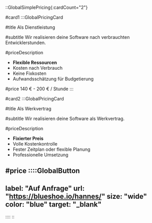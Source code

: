 ::GlobalSimplePricing{:cardCount="2"}


#card1
:::GlobalPricingCard

#title
Als Dienstleistung

#subtitle
Wir realisieren deine Software nach verbrauchten Entwicklerstunden.

#priceDescription
- **Flexible Ressourcen**
- Kosten nach Verbrauch
- Keine Fixkosten
- Aufwandsschätzung für Budgetierung

#price
140 € - 200 € / Stunde
:::

#card2
:::GlobalPricingCard

#title
Als Werkvertrag

#subtitle
Wir realisieren deine Software als Werkvertrag.

#priceDescription
- **Fixierter Preis**
- Volle Kostenkontrolle
- Fester Zeitplan oder flexible Planung
- Professionelle Umsetzung

#price
::::GlobalButton
---
label: "Auf Anfrage" 
url: "https://blueshoe.io/hannes/" 
size: "wide" 
color: "blue"
target: "_blank"
---
::::
::
